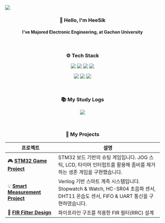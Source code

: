 <img src="https://capsule-render.vercel.app/api?type=waving&color=dfbcf7&height=120&section=header&fontSize=50&fontColor=FFFFFF" />

<!-- 소개 -->
<h3 align="center">👋 Hello, I'm <strong>HeeSik</strong></h3>
<h4 align="center">I've Majored Electronic Engineering, at Gachon University</h4>

<br>

<!-- 기술 스택 -->
<h3 align="center">⚙️ Tech Stack</h3> 
<p align="center">
  <img src="https://img.shields.io/badge/Verilog-1E90FF?style=for-the-badge&logo=verilog&logoColor=white"/>
  <img src="https://img.shields.io/badge/SystemVerilog-7B68EE?style=for-the-badge&logo=verilog&logoColor=white"/>
  <img src="https://img.shields.io/badge/Python-3776AB?style=for-the-badge&logo=python&logoColor=white"/>
  <img src="https://img.shields.io/badge/C-00599C?style=for-the-badge&logo=c&logoColor=white"/>
</p>
<p align="center">
  <img src="https://img.shields.io/badge/Git-F05032?style=for-the-badge&logo=git&logoColor=white"/>
  <img src="https://img.shields.io/badge/Jira-0052CC?style=for-the-badge&logo=jira&logoColor=white"/>
  <img src="https://img.shields.io/badge/Linear-5E6AD2?style=for-the-badge&logo=linear&logoColor=white"/>
</p>

<br>

<!-- 블로그 링크 -->
<h3 align="center">📚 My Study Logs</h3> 
<p align="center">
  <a href="https://www.notion.so/he_sik2-log-222ecb5e8c768050923ccc4934ae517c" target="_blank">
    <img src="https://img.shields.io/badge/Notion Blog-he_sik2 log-black?style=for-the-badge&logo=notion&logoColor=white"/>
  </a>
</p>

<br/>


<h3 align="center">📂 My Projects</h3> 

| 프로젝트 | 설명 |
|----------|------|
| 🎮 [**STM32 Game Project**](https://github.com/heesik-kwon/STM32-Game-Project) | STM32 보드 기반의 슈팅 게임입니다. JOG 스틱, LCD, 타이머 인터럽트를 활용해 좀비를 제거하는 생존 게임을 구현했습니다.|
| 💡 [**Smart Measurement Project**](https://github.com/heesik-kwon/Smart-Measurement-Project) | Verilog 기반 스마트 계측 시스템입니다. <br>Stopwatch & Watch, HC-SR04 초음파 센서, DHT11 온습도 센서, FIFO & UART 통신을 구현하였습니다. |
| 🔌 [**FIR Filter Design**](https://github.com/heesik-kwon/FIR-Filter) | 파이프라인 구조를 적용한 FIR 필터(RRC) 설계|

</div>
